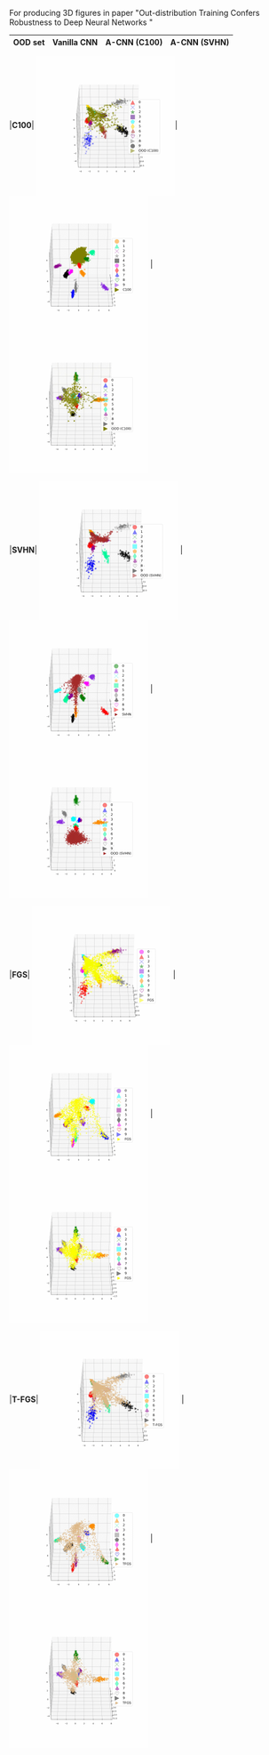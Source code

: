 For producing 3D figures in paper "Out-distribution Training Confers Robustness to Deep Neural Networks "



| OOD set      	|	Vanilla CNN	|	A-CNN (C100)	|	A-CNN (SVHN)	|
| :------------:| :-------------------:	| :-------------------: |	:----------:	|


|**C100**| <img src='gif_PCA_Chap4/CIFAR10/cnn_c100.gif' width="250" height="250" align="center" />| <img src='gif_PCA_Chap4/CIFAR10/acnn_c100_c100.gif' width="250" height="250" align="center" /> | <img src='gif_PCA_Chap4/CIFAR10/acnn_svhn_c100.gif' width="250" height="250" align="center"/>

|**SVHN**| <img src='gif_PCA_Chap4/CIFAR10/cnn_svhn.gif' width="250" height="250" align="center"/> | <img src='gif_PCA_Chap4/CIFAR10/acnn_c100_svhn.gif' width="250" height="250" align="center"/> |<img src='gif_PCA_Chap4/CIFAR10/acnn_svhn_svhn.gif' width="250" height="250" align="center"/>

|**FGS**| <img src='gif_PCA_Chap4/CIFAR10/cnn_fgs.gif' width="250" height="250" align="center"/> | <img src='gif_PCA_Chap4/CIFAR10/acnn_c100_fgs.gif' width="250" height="250" align="center"/> |<img src='gif_PCA_Chap4/CIFAR10/acnn_svhn_fgs.gif' width="250" height="250" align="center"/>

|**T-FGS**| <img src='gif_PCA_Chap4/CIFAR10/cnn_tfgs.gif' width="250" height="250" align="center"/> | <img src='gif_PCA_Chap4/CIFAR10/acnn_c100_tfgs.gif' width="250" height="250" align="center"/> |<img src='gif_PCA_Chap4/CIFAR10/acnn_svhn_tfgs.gif' width="250" height="250" align="center"/>


